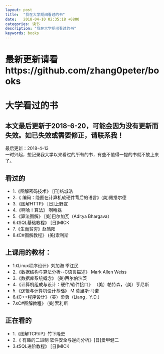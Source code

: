 ```yaml
---
layout: post
title:  "我在大学期间看过的书"
date:   2018-04-10 02:35:18 +0800
categories: 读书
description: "我在大学期间看过的书"
keywords: books
---
```

# 最新更新请看https://github.com/zhang0peter/books
# 大学看过的书
## 本文最后更新于2018-6-20，可能会因为没有更新而失效。如已失效或需要修正，请联系我！
最后更新：2018-4-13  <br/>
一时兴起，想记录我大学以来看过的所有的书，有些不值得一提的书就不放上来了。  <br/>
## 看过的  
*   1.《图解密码技术》 [日]结城浩  <br/>
*   2.《 编码：隐匿在计算机软硬件背后的语言》(美)佩措尔德  <br/>
*   3.《图解HTTP》  [日]上野宣　  <br/>
*   4.《啊哈！算法》   啊哈磊  <br/>
*   5.《算法图解》 [美]巴尔加瓦（Aditya Bhargava）  <br/>
*   6.《SQL基础教程》 [日]MICK  <br/>
*   7.《生而贫穷》赵皓阳  <br/>
*   8.《C#图解教程》 (美)索利斯  <br/>
## 上课用的教材：  
*   1.《Linux程序设计》刘加海 季江民  <br/>
*   2.《数据结构与算法分析--C语言描述》 Mark Allen Weiss  <br/>
*   3.《数据库系统概念》 (美)西尔伯沙茨  <br/>
*   4.《计算机组成与设计：硬件/软件接口》 （美）帕特森，（美）亨尼斯  <br/>
*   5.《逻辑与计算机设计基础》 M.莫里斯·马诺  <br/>
*   6.《C++程序设计》（美）梁勇（Liang，Y.D.）  <br/>
*   7.《C#图解教程》 (美)索利斯  <br/>
## 正在看的  
*   1.《图解TCP/IP》竹下隆史  <br/>
*   2.《 有趣的二进制 软件安全与逆向分析》[日]爱甲健二  <br/>
*   3.《SQL进阶教程》 [日]MICK  <br/>
